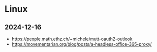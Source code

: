 # Linux

## 2024-12-16

- https://people.math.ethz.ch/~michele/mutt-oauth2-outlook
- https://movementarian.org/blog/posts/a-headless-office-365-proxy/

